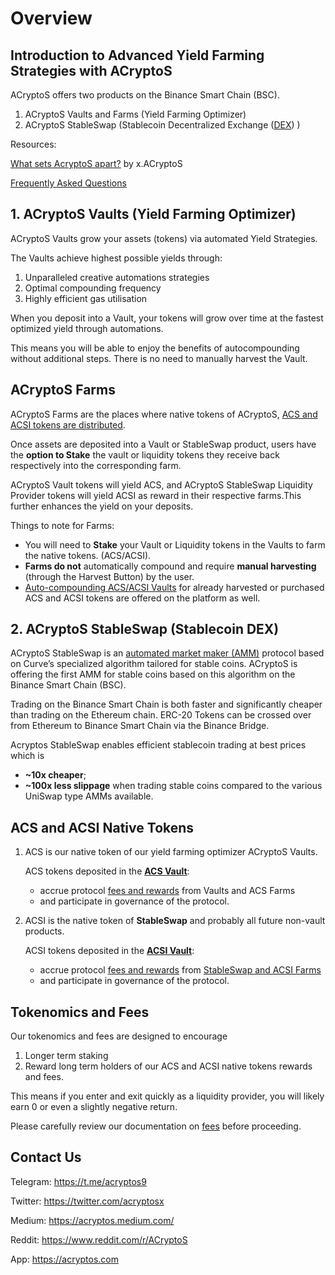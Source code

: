 # Overview

## Introduction to Advanced Yield Farming Strategies with ACryptoS

ACryptoS offers two products on the Binance Smart Chain \(BSC\).

1. ACryptoS Vaults and Farms \(Yield Farming Optimizer\)
2. ACryptoS StableSwap \(Stablecoin Decentralized Exchange \([DEX](https://academy.binance.com/en/articles/what-is-a-decentralized-exchange-dex)\) \)


Resources:

[What sets AcryptoS apart?](https://medium.com/acryptos/what-sets-acryptos-apart-d6345e2f5d7f) by x.ACryptoS

[Frequently Asked Questions](https://docs.acryptos.com/faq)

## 1. ACryptoS Vaults \(Yield Farming Optimizer\)

ACryptoS Vaults grow your assets \(tokens\) via automated Yield Strategies.

The Vaults achieve highest possible yields through:

1. Unparalleled creative automations strategies
2. Optimal compounding frequency
3. Highly efficient gas utilisation

When you deposit into a Vault, your tokens will grow over time at the fastest optimized yield through automations.

This means you will be able to enjoy the benefits of autocompounding without additional steps.
There is no need to manually harvest the Vault. 

## ACryptoS Farms

ACryptoS Farms are the places where native tokens of ACryptoS, [ACS and ACSI tokens are distributed](fees.md#tokenomics).

Once assets are deposited into a Vault or StableSwap product, users have the **option to Stake** the vault or liquidity tokens they receive back respectively into the corresponding farm.

ACryptoS Vault tokens will yield ACS, and ACryptoS StableSwap Liquidity Provider tokens will yield ACSI as reward in their respective farms.This further enhances the yield on your deposits.

Things to note for Farms:

* You will need to **Stake** your Vault or Liquidity tokens in the Vaults to farm the native tokens. \(ACS/ACSI\). 
* **Farms do not** automatically compound and require **manual harvesting** \(through the Harvest Button\) by the user.
* [Auto-compounding ACS/ACSI Vaults](https://app.acryptos.com/core/) for already harvested or purchased ACS and ACSI tokens are offered on the platform as well.



## 2. ACryptoS StableSwap \(Stablecoin DEX\)

ACryptoS StableSwap is an [automated market maker \(AMM\)](https://academy.binance.com/en/articles/what-is-an-automated-market-maker-amm) protocol based on Curve’s specialized algorithm tailored for stable coins. ACryptoS is offering the first AMM for stable coins based on this algorithm on the Binance Smart Chain \(BSC\).

Trading on the Binance Smart Chain is both faster and significantly cheaper than trading on the Ethereum chain. ERC-20 Tokens can be crossed over from Ethereum to Binance Smart Chain via the Binance Bridge.

Acryptos StableSwap enables efficient stablecoin trading at best prices which is

* **~10x cheaper**;
* **~100x less slippage** when trading stable coins compared to the various UniSwap type AMMs available.



## ACS and ACSI Native Tokens

1. ACS is our native token of our yield farming optimizer ACryptoS Vaults.

   ACS tokens deposited in the [**ACS Vault**](https://app.acryptos.com/core/):

   * accrue protocol [fees and rewards](fees.md#acs-vault) from Vaults and ACS Farms
   * and participate in governance of the protocol.

2. ACSI is the native token of **StableSwap** and probably all future non-vault products.

   ACSI tokens deposited in the [**ACSI Vault**](https://app.acryptos.com/core/):

   * accrue protocol [fees and rewards](fees.md#acs-vault) from [StableSwap and ACSI Farms](https://app.acryptos.com/acsi/)
   * and participate in governance of the protocol.

## Tokenomics and Fees

Our tokenomics and fees are designed to encourage

1. Longer term staking
2. Reward long term holders of our ACS and ACSI native tokens rewards and fees.

This means if you enter and exit quickly as a liquidity provider, you will likely earn 0 or even a slightly negative return.

Please carefully review our documentation on [fees](fees.md) before proceeding.

## Contact Us

Telegram:   https://t.me/acryptos9

Twitter:    https://twitter.com/acryptosx

Medium:     https://acryptos.medium.com/

Reddit:     https://www.reddit.com/r/ACryptoS

App:        https://acryptos.com

